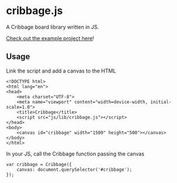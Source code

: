 # cribbage.js
A Cribbage board library written in JS.

[Check out the example project here](https://kufii.github.io/cribbage.js/)!

## Usage
Link the script and add a canvas to the HTML

```
<!DOCTYPE html>
<html lang="en">
<head>
	<meta charset="UTF-8">
	<meta name="viewport" content="width=device-width, initial-scale=1.0">
	<title>Cribbage</title>
	<script src="js/lib/cribbage.js"></script>
</head>
<body>
	<canvas id="cribbage" width="1500" height="500"></canvas>
</body>
</html>
```

In your JS, call the Cribbage function passing the canvas

```
var cribbage = Cribbage({
	canvas: document.querySelector('#cribbage');
});
```
